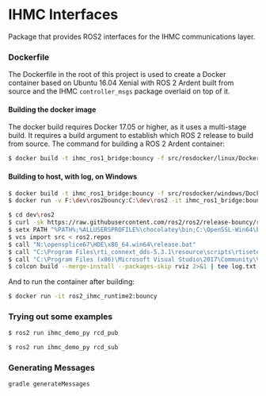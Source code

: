 # IHMC Interfaces

Package that provides ROS2 interfaces for the IHMC communications layer.

### Dockerfile

The Dockerfile in the root of this project is used to create a Docker container based on Ubuntu 16.04 Xenial with ROS 2 Ardent
built from source and the IHMC `controller_msgs` package overlaid on top of it.

#### Building the docker image

The docker build requires Docker 17.05 or higher, as it uses a multi-stage build. It requires a build argument to establish which
ROS 2 release to build from source. The command for building a ROS 2 Ardent container:

```bash
$ docker build -t ihmc_ros1_bridge:bouncy -f src/rosdocker/linux/Dockerfile .
```

#### Building to host, with log, on Windows

```bash
$ docker build -t ihmc_ros1_bridge:bouncy -f src/rosdocker/windows/Dockerfile .
$ docker run -v F:\dev\ros2bouncy:C:\dev\ros2 -it ihmc_ros1_bridge:bouncy

$ cd dev\ros2
$ curl -sk https://raw.githubusercontent.com/ros2/ros2/release-bouncy/ros2.repos -o ros2.repos
$ setx PATH "%PATH%;%ALLUSERSPROFILE%\chocolatey\bin;C:\OpenSSL-Win64\bin;C:\opencv\x64\vc15\bin;C:\Program Files\Git\cmd;C:\Program Files\CMake\bin;C:\Program Files\Cppcheck"
$ vcs import src < ros2.repos
$ call "N:\opensplice67\HDE\x86_64.win64\release.bat"
$ call "C:\Program Files\rti_connext_dds-5.3.1\resource\scripts\rtisetenv_x64Win64VS2017.bat"
$ call "C:\Program Files (x86)\Microsoft Visual Studio\2017\Community\VC\Auxiliary\Build\vcvars64.bat"
$ colcon build --merge-install --packages-skip rviz 2>&1 | tee log.txt
```

And to run the container after building:

```bash
$ docker run -it ros2_ihmc_runtime2:bouncy
```

### Trying out some examples

```bash
$ ros2 run ihmc_demo_py rcd_pub
```

```bash
$ ros2 run ihmc_demo_py rcd_sub
```

### Generating Messages
`gradle generateMessages`